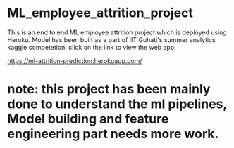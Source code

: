 # ML_employee_attrition_project
This is an end to end ML employee attrition project which is deployed using Heroku.
Model has been built as a part of IIT Guhati's summer analytics kaggle competetion.
click on the link to view the web app: 

https://ml-attrition-prediction.herokuapp.com/

# note: this project has been mainly done to understand the ml pipelines, Model building and feature engineering part needs more work.
